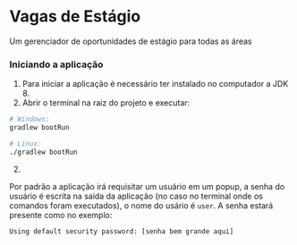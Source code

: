 # Vagas de Estágio

Um gerenciador de oportunidades de estágio para todas as áreas

### Iniciando a aplicação
1. Para iniciar a aplicação é necessário ter instalado no computador a JDK 8.
2. Abrir o terminal na raiz do projeto e executar:
```bash
# Windows:
gradlew bootRun

# Linux:
./gradlew bootRun
```
2. 
Por padrão a aplicação irá requisitar um usuário em um popup, a senha do usuário é escrita na saída da aplicação (no caso no terminal onde os comandos foram executados), o nome do usário é `user`. A senha estará presente como no exemplo:
```
Using default security password: [senha bem grande aqui]
```


